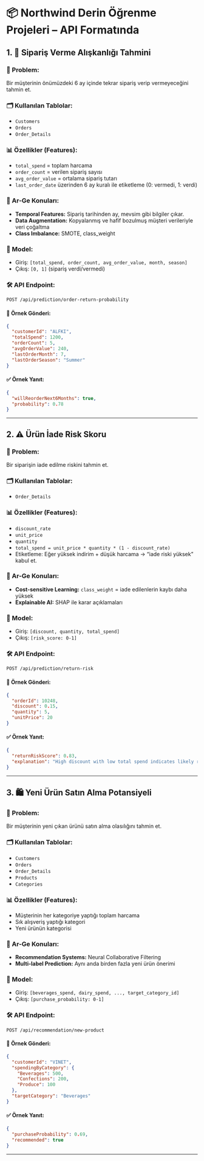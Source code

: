 # 📦 Northwind Derin Öğrenme Projeleri – API Formatında

## 1. 🔁 Sipariş Verme Alışkanlığı Tahmini

### 📌 Problem:
Bir müşterinin önümüzdeki 6 ay içinde tekrar sipariş verip vermeyeceğini tahmin et.

### 🗂️ Kullanılan Tablolar:
- `Customers`
- `Orders`
- `Order_Details`

### 📊 Özellikler (Features):
- `total_spend` = toplam harcama
- `order_count` = verilen sipariş sayısı
- `avg_order_value` = ortalama sipariş tutarı
- `last_order_date` üzerinden 6 ay kuralı ile etiketleme (0: vermedi, 1: verdi)

### 🔬 Ar-Ge Konuları:
- **Temporal Features:** Sipariş tarihinden ay, mevsim gibi bilgiler çıkar.
- **Data Augmentation:** Kopyalanmış ve hafif bozulmuş müşteri verileriyle veri çoğaltma
- **Class Imbalance:** SMOTE, class_weight

### 🧠 Model:
- Giriş: `[total_spend, order_count, avg_order_value, month, season]`
- Çıkış: `[0, 1]` (sipariş verdi/vermedi)

### 🛠️ API Endpoint:
```http
POST /api/prediction/order-return-probability
```

#### 🧾 Örnek Gönderi:
```json
{
  "customerId": "ALFKI",
  "totalSpend": 1200,
  "orderCount": 5,
  "avgOrderValue": 240,
  "lastOrderMonth": 7,
  "lastOrderSeason": "Summer"
}
```

#### ✅ Örnek Yanıt:
```json
{
  "willReorderNext6Months": true,
  "probability": 0.78
}
```

---

## 2. ⚠️ Ürün İade Risk Skoru

### 📌 Problem:
Bir siparişin iade edilme riskini tahmin et.

### 🗂️ Kullanılan Tablolar:
- `Order_Details`

### 📊 Özellikler (Features):
- `discount_rate`
- `unit_price`
- `quantity`
- `total_spend = unit_price * quantity * (1 - discount_rate)`
- Etiketleme: Eğer yüksek indirim + düşük harcama → “iade riski yüksek” kabul et.

### 🔬 Ar-Ge Konuları:
- **Cost-sensitive Learning:** `class_weight` = iade edilenlerin kaybı daha yüksek
- **Explainable AI:** SHAP ile karar açıklamaları

### 🧠 Model:
- Giriş: `[discount, quantity, total_spend]`
- Çıkış: `[risk_score: 0-1]`

### 🛠️ API Endpoint:
```http
POST /api/prediction/return-risk
```

#### 🧾 Örnek Gönderi:
```json
{
  "orderId": 10248,
  "discount": 0.15,
  "quantity": 5,
  "unitPrice": 20
}
```

#### ✅ Örnek Yanıt:
```json
{
  "returnRiskScore": 0.83,
  "explanation": "High discount with low total spend indicates likely return."
}
```

---

## 3. 🛍️ Yeni Ürün Satın Alma Potansiyeli

### 📌 Problem:
Bir müşterinin yeni çıkan ürünü satın alma olasılığını tahmin et.

### 🗂️ Kullanılan Tablolar:
- `Customers`
- `Orders`
- `Order_Details`
- `Products`
- `Categories`

### 📊 Özellikler (Features):
- Müşterinin her kategoriye yaptığı toplam harcama
- Sık alışveriş yaptığı kategori
- Yeni ürünün kategorisi

### 🔬 Ar-Ge Konuları:
- **Recommendation Systems:** Neural Collaborative Filtering
- **Multi-label Prediction:** Aynı anda birden fazla yeni ürün önerimi

### 🧠 Model:
- Giriş: `[beverages_spend, dairy_spend, ..., target_category_id]`
- Çıkış: `[purchase_probability: 0-1]`

### 🛠️ API Endpoint:
```http
POST /api/recommendation/new-product
```

#### 🧾 Örnek Gönderi:
```json
{
  "customerId": "VINET",
  "spendingByCategory": {
    "Beverages": 500,
    "Confections": 200,
    "Produce": 100
  },
  "targetCategory": "Beverages"
}
```

#### ✅ Örnek Yanıt:
```json
{
  "purchaseProbability": 0.69,
  "recommended": true
}
```

---